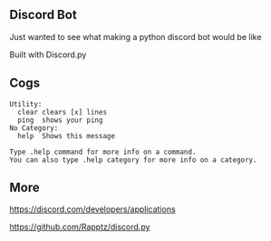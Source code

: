 ## Discord Bot

Just wanted to see what making a python discord bot would be like

Built with Discord.py

## Cogs

```
Utility:
  clear clears [x] lines
  ping  shows your ping
​No Category:
  help  Shows this message

Type .help command for more info on a command.
You can also type .help category for more info on a category.
```

## More

https://discord.com/developers/applications

https://github.com/Rapptz/discord.py